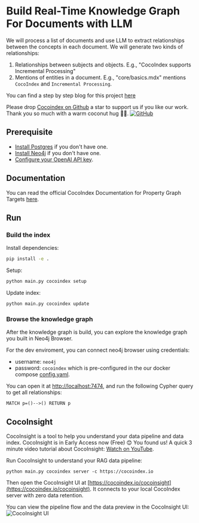 # Build Real-Time Knowledge Graph For Documents with LLM

We will process a list of documents and use LLM to extract relationships between the concepts in each document. 
We will generate two kinds of relationships:

1. Relationships between subjects and objects. E.g., "CocoIndex supports Incremental Processing"
2. Mentions of entities in a document. E.g., "core/basics.mdx" mentions `CocoIndex` and `Incremental Processing`.

You can find a step by step blog for this project [here](https://cocoindex.io/blogs/knowledge-graph-for-docs)

Please drop [Cocoindex on Github](https://github.com/cocoindex-io/cocoindex) a star to support us if you like our work. Thank you so much with a warm coconut hug 🥥🤗. [![GitHub](https://img.shields.io/github/stars/cocoindex-io/cocoindex?color=5B5BD6)](https://github.com/cocoindex-io/cocoindex)

## Prerequisite
*   [Install Postgres](https://cocoindex.io/docs/getting_started/installation#-install-postgres) if you don't have one.
*   [Install Neo4j](https://cocoindex.io/docs/ops/storages#neo4j) if you don't have one.
*   [Configure your OpenAI API key](https://cocoindex.io/docs/ai/llm#openai).

## Documentation
You can read the official CocoIndex Documentation for Property Graph Targets [here](https://cocoindex.io/docs/ops/storages#property-graph-targets).

## Run

### Build the index

Install dependencies:

```bash
pip install -e .
```

Setup:

```bash
python main.py cocoindex setup
```

Update index:

```bash
python main.py cocoindex update
```

### Browse the knowledge graph

After the knowledge graph is build, you can explore the knowledge graph you built in Neo4j Browser.

For the dev enviroment, you can connect neo4j browser using credentials:
- username: `neo4j`
- password: `cocoindex`
which is pre-configured in the our docker compose [config.yaml](https://raw.githubusercontent.com/cocoindex-io/cocoindex/refs/heads/main/dev/neo4j.yaml).

You can open it at [http://localhost:7474](http://localhost:7474), and run the following Cypher query to get all relationships:

```cypher
MATCH p=()-->() RETURN p
```

## CocoInsight 
CocoInsight is a tool to help you understand your data pipeline and data index. CocoInsight is in Early Access now (Free) 😊 You found us! A quick 3 minute video tutorial about CocoInsight: [Watch on YouTube](https://youtu.be/ZnmyoHslBSc?si=pPLXWALztkA710r9).

Run CocoInsight to understand your RAG data pipeline:

```
python main.py cocoindex server -c https://cocoindex.io
```

Then open the CocoInsight UI at [https://cocoindex.io/cocoinsight](https://cocoindex.io/cocoinsight). It connects to your local CocoIndex server with zero data retention.

You can view the pipeline flow and the data preview in the CocoInsight UI:
![CocoInsight UI](https://cocoindex.io/blogs/assets/images/cocoinsight-edd71690dcc35b6c5cf1cb31b51b6f6f.png)
